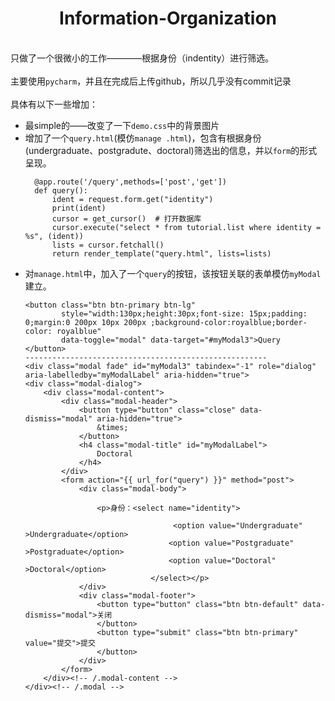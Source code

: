 # <center>Information-Organization</center>
<br>只做了一个很微小的工作————根据身份（indentity）进行筛选。</br>
<br>主要使用`pycharm`，并且在完成后上传github，所以几乎没有commit记录</br>
<br>具体有以下一些增加：</br>
- 最simple的——改变了一下`demo.css`中的背景图片
- 增加了一个`query.html`(模仿`manage
.html`)，包含有根据身份(undergraduate、postgradute、doctoral)筛选出的信息，并以`form`的形式呈现。
  ```
    @app.route('/query',methods=['post','get'])
    def query():
        ident = request.form.get("identity")
        print(ident)
        cursor = get_cursor()  # 打开数据库
        cursor.execute("select * from tutorial.list where identity = %s", (ident))
        lists = cursor.fetchall()
        return render_template("query.html", lists=lists)
   ```
- 对`manage.html`中，加入了一个`query`的按钮，该按钮关联的表单模仿`myModal`建立。
    ```
    <button class="btn btn-primary btn-lg"
            style="width:130px;height:30px;font-size: 15px;padding: 0;margin:0 200px 10px 200px ;background-color:royalblue;border-color: royalblue"
            data-toggle="modal" data-target="#myModal3">Query
    </button>
    ------------------------------------------------------
    <div class="modal fade" id="myModal3" tabindex="-1" role="dialog" aria-labelledby="myModalLabel" aria-hidden="true">
    <div class="modal-dialog">
        <div class="modal-content">
            <div class="modal-header">
                <button type="button" class="close" data-dismiss="modal" aria-hidden="true">
                    &times;
                </button>
                <h4 class="modal-title" id="myModalLabel">
                    Doctoral
                </h4>
            </div>
            <form action="{{ url_for("query") }}" method="post">
                <div class="modal-body">

                    <p>身份：<select name="identity">

                                     <option value="Undergraduate" >Undergraduate</option>
                                    <option value="Postgraduate" >Postgraduate</option>
                                    <option value="Doctoral" >Doctoral</option>
                                </select></p>
                </div>
                <div class="modal-footer">
                    <button type="button" class="btn btn-default" data-dismiss="modal">关闭
                    </button>
                    <button type="submit" class="btn btn-primary" value="提交">提交
                    </button>
                </div>
            </form>
        </div><!-- /.modal-content -->
    </div><!-- /.modal -->
</div>

